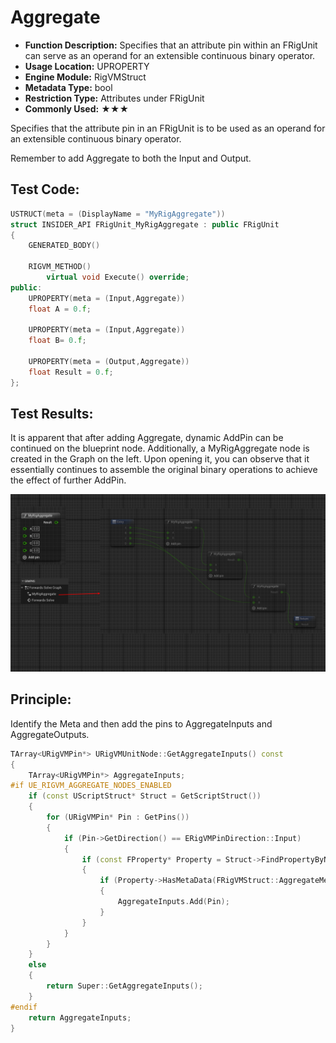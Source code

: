 # Aggregate

- **Function Description:** Specifies that an attribute pin within an FRigUnit can serve as an operand for an extensible continuous binary operator.
- **Usage Location:** UPROPERTY
- **Engine Module:** RigVMStruct
- **Metadata Type:** bool
- **Restriction Type:** Attributes under FRigUnit
- **Commonly Used:** ★★★

Specifies that the attribute pin in an FRigUnit is to be used as an operand for an extensible continuous binary operator.

Remember to add Aggregate to both the Input and Output.

## Test Code:

```cpp
USTRUCT(meta = (DisplayName = "MyRigAggregate"))
struct INSIDER_API FRigUnit_MyRigAggregate : public FRigUnit
{
	GENERATED_BODY()

	RIGVM_METHOD()
		virtual void Execute() override;
public:
	UPROPERTY(meta = (Input,Aggregate))
	float A = 0.f;

	UPROPERTY(meta = (Input,Aggregate))
	float B= 0.f;

	UPROPERTY(meta = (Output,Aggregate))
	float Result = 0.f;
};
```

## Test Results:

It is apparent that after adding Aggregate, dynamic AddPin can be continued on the blueprint node. Additionally, a MyRigAggregate node is created in the Graph on the left. Upon opening it, you can observe that it essentially continues to assemble the original binary operations to achieve the effect of further AddPin.

![Untitled](Untitled.png)

## Principle:

Identify the Meta and then add the pins to AggregateInputs and AggregateOutputs.

```cpp
TArray<URigVMPin*> URigVMUnitNode::GetAggregateInputs() const
{
	TArray<URigVMPin*> AggregateInputs;
#if UE_RIGVM_AGGREGATE_NODES_ENABLED
	if (const UScriptStruct* Struct = GetScriptStruct())
	{
		for (URigVMPin* Pin : GetPins())
		{
			if (Pin->GetDirection() == ERigVMPinDirection::Input)
			{
				if (const FProperty* Property = Struct->FindPropertyByName(Pin->GetFName()))
				{
					if (Property->HasMetaData(FRigVMStruct::AggregateMetaName))
					{
						AggregateInputs.Add(Pin);
					}
				}
			}
		}
	}
	else
	{
		return Super::GetAggregateInputs();
	}
#endif
	return AggregateInputs;
}
```